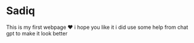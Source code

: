 # Sadiq
This is my first webpage ♥️
i hope you like it
i did use some help from chat gpt to make it look better

